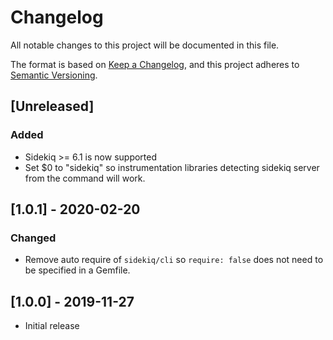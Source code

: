 # Changelog
All notable changes to this project will be documented in this file.

The format is based on [Keep a Changelog](https://keepachangelog.com/en/1.0.0/),
and this project adheres to [Semantic Versioning](https://semver.org/spec/v2.0.0.html).

## [Unreleased]
### Added
- Sidekiq >= 6.1 is now supported
- Set $0 to "sidekiq" so instrumentation libraries detecting sidekiq server from the command will work.

## [1.0.1] - 2020-02-20
### Changed
- Remove auto require of `sidekiq/cli` so `require: false` does not need to be specified in a Gemfile.

## [1.0.0] - 2019-11-27

- Initial release
